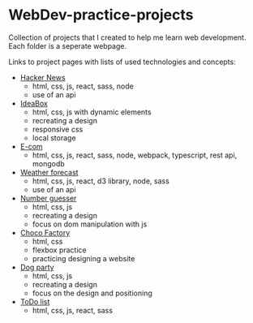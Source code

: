 # WebDev-practice-projects
Collection of projects that I created to help me learn web development.
Each folder is a seperate webpage.

Links to project pages with lists of used technologies and concepts:
- [Hacker News](https://github.com/maturc/WebDev-practice-projects/tree/master/hack-news)
  + html, css, js, react, sass, node
  + use of an api
- [IdeaBox](https://maturc.github.io/WebDev-practice-projects/ideabox/index.html)
  + html, css, js with dynamic elements
  + recreating a design
  + responsive css
  + local storage
- [E-com](https://github.com/maturc/WebDev-practice-projects/tree/master/e-com)
  + html, css, js, react, sass, node, webpack, typescript, rest api, mongodb
- [Weather forecast](https://github.com/maturc/WebDev-practice-projects/tree/master/weather-forecast)
  + html, css, js, react, d3 library, node, sass
  + use of an api
- [Number guesser](https://maturc.github.io/WebDev-practice-projects/number-guesser-doubles/index.html)
  + html, css, js
  + recreating a design
  + focus on dom manipulation with js
- [Choco Factory](https://maturc.github.io/WebDev-practice-projects/choco-factory/)
  + html, css
  + flexbox practice
  + practicing designing a website
- [Dog party](https://maturc.github.io/WebDev-practice-projects/dog-party/index.html)
  + html, css, js
  + recreating a design
  + focus on the design and positioning
- [ToDo list](https://github.com/maturc/WebDev-practice-projects/tree/master/to-do)
  + html, css, js, react, sass
